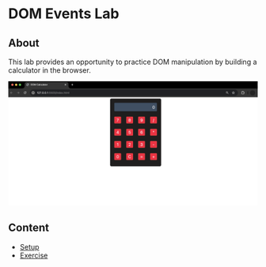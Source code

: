 <h1>
  <span class="prefix"></span>
  <span class="headline">DOM Events Lab</span>
</h1>

## About

This lab provides an opportunity to practice DOM manipulation by building a calculator in the browser.

![Calculator](./assets/calculator.png)

## Content

- [Setup](./setup/README.md)
- [Exercise](./exercise/README.md)

